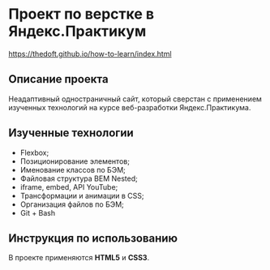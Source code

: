 # Проект по верстке в Яндекс.Практикум

https://thedoft.github.io/how-to-learn/index.html

## Описание проекта

Неадаптивный одностраничный сайт, который сверстан с применением изученных технологий на курсе веб-разработки Яндекс.Практикума.

## Изученные технологии

* Flexbox;
* Позиционирование элементов;
* Именование классов по БЭМ;
* Файловая структура BEM Nested;
* iframe, embed, API YouTube;
* Трансформации и анимации в CSS;
* Организация файлов по БЭМ;
* Git + Bash

## Инструкция по использованию

В проекте применяются __HTML5__ и __CSS3__.
